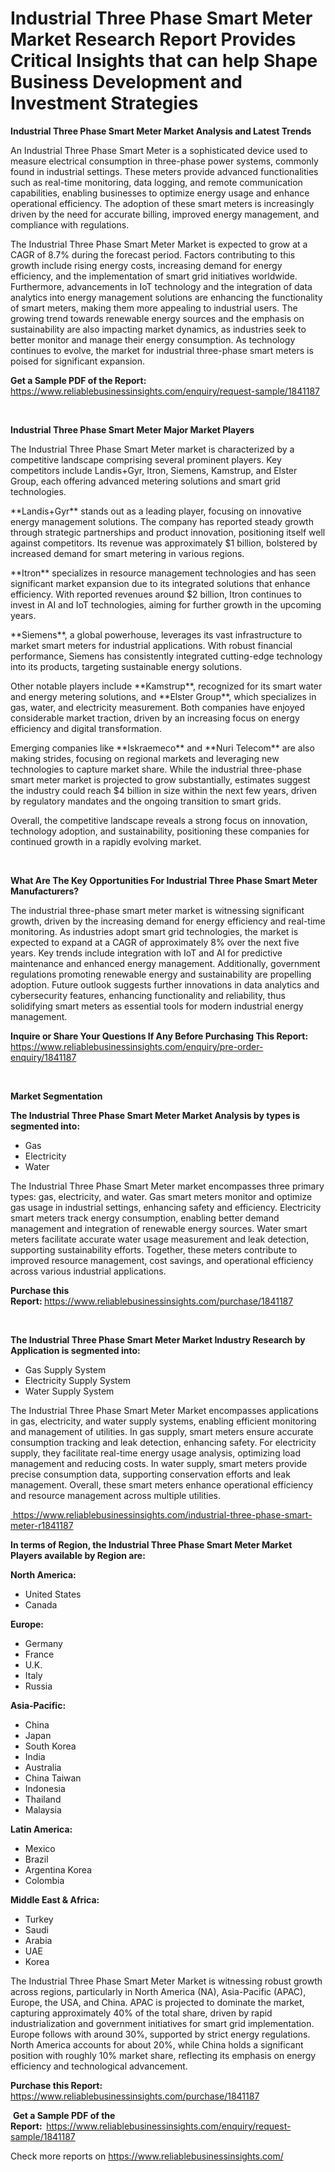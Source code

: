 <p><h1>Industrial Three Phase Smart Meter Market Research Report Provides Critical Insights that can help Shape Business Development and Investment Strategies</h1></p><p><strong>Industrial Three Phase Smart Meter Market Analysis and Latest Trends</strong></p>
<p><p>An Industrial Three Phase Smart Meter is a sophisticated device used to measure electrical consumption in three-phase power systems, commonly found in industrial settings. These meters provide advanced functionalities such as real-time monitoring, data logging, and remote communication capabilities, enabling businesses to optimize energy usage and enhance operational efficiency. The adoption of these smart meters is increasingly driven by the need for accurate billing, improved energy management, and compliance with regulations.</p><p>The Industrial Three Phase Smart Meter Market is expected to grow at a CAGR of 8.7% during the forecast period. Factors contributing to this growth include rising energy costs, increasing demand for energy efficiency, and the implementation of smart grid initiatives worldwide. Furthermore, advancements in IoT technology and the integration of data analytics into energy management solutions are enhancing the functionality of smart meters, making them more appealing to industrial users. The growing trend towards renewable energy sources and the emphasis on sustainability are also impacting market dynamics, as industries seek to better monitor and manage their energy consumption. As technology continues to evolve, the market for industrial three-phase smart meters is poised for significant expansion.</p></p>
<p><strong>Get a Sample PDF of the Report:&nbsp;</strong> <a href="https://www.reliablebusinessinsights.com/enquiry/request-sample/1841187?utm_campaign=2283&utm_medium=2&utm_source=Github&utm_content=ia&utm_term=28022025&utm_id=industrial-three-phase-smart-meter">https://www.reliablebusinessinsights.com/enquiry/request-sample/1841187</a></p>
<p>&nbsp;</p>
<p><strong>Industrial Three Phase Smart Meter Major Market Players</strong></p>
<p><p>The Industrial Three Phase Smart Meter market is characterized by a competitive landscape comprising several prominent players. Key competitors include Landis+Gyr, Itron, Siemens, Kamstrup, and Elster Group, each offering advanced metering solutions and smart grid technologies.</p><p>**Landis+Gyr** stands out as a leading player, focusing on innovative energy management solutions. The company has reported steady growth through strategic partnerships and product innovation, positioning itself well against competitors. Its revenue was approximately $1 billion, bolstered by increased demand for smart metering in various regions.</p><p>**Itron** specializes in resource management technologies and has seen significant market expansion due to its integrated solutions that enhance efficiency. With reported revenues around $2 billion, Itron continues to invest in AI and IoT technologies, aiming for further growth in the upcoming years.</p><p>**Siemens**, a global powerhouse, leverages its vast infrastructure to market smart meters for industrial applications. With robust financial performance, Siemens has consistently integrated cutting-edge technology into its products, targeting sustainable energy solutions.</p><p>Other notable players include **Kamstrup**, recognized for its smart water and energy metering solutions, and **Elster Group**, which specializes in gas, water, and electricity measurement. Both companies have enjoyed considerable market traction, driven by an increasing focus on energy efficiency and digital transformation.</p><p>Emerging companies like **Iskraemeco** and **Nuri Telecom** are also making strides, focusing on regional markets and leveraging new technologies to capture market share. While the industrial three-phase smart meter market is projected to grow substantially, estimates suggest the industry could reach $4 billion in size within the next few years, driven by regulatory mandates and the ongoing transition to smart grids. </p><p>Overall, the competitive landscape reveals a strong focus on innovation, technology adoption, and sustainability, positioning these companies for continued growth in a rapidly evolving market.</p></p>
<p>&nbsp;</p>
<p><strong>What Are The Key Opportunities For Industrial Three Phase Smart Meter Manufacturers?</strong></p>
<p><p>The industrial three-phase smart meter market is witnessing significant growth, driven by the increasing demand for energy efficiency and real-time monitoring. As industries adopt smart grid technologies, the market is expected to expand at a CAGR of approximately 8% over the next five years. Key trends include integration with IoT and AI for predictive maintenance and enhanced energy management. Additionally, government regulations promoting renewable energy and sustainability are propelling adoption. Future outlook suggests further innovations in data analytics and cybersecurity features, enhancing functionality and reliability, thus solidifying smart meters as essential tools for modern industrial energy management.</p></p>
<p><strong>Inquire or Share Your Questions If Any Before Purchasing This Report:</strong> <a href="https://www.reliablebusinessinsights.com/enquiry/pre-order-enquiry/1841187?utm_campaign=2283&utm_medium=2&utm_source=Github&utm_content=ia&utm_term=28022025&utm_id=industrial-three-phase-smart-meter">https://www.reliablebusinessinsights.com/enquiry/pre-order-enquiry/1841187</a></p>
<p>&nbsp;</p>
<p><strong>Market Segmentation</strong></p>
<p><strong>The Industrial Three Phase Smart Meter Market Analysis by types is segmented into:</strong></p>
<p><ul><li>Gas</li><li>Electricity</li><li>Water</li></ul></p>
<p><p>The Industrial Three Phase Smart Meter market encompasses three primary types: gas, electricity, and water. Gas smart meters monitor and optimize gas usage in industrial settings, enhancing safety and efficiency. Electricity smart meters track energy consumption, enabling better demand management and integration of renewable energy sources. Water smart meters facilitate accurate water usage measurement and leak detection, supporting sustainability efforts. Together, these meters contribute to improved resource management, cost savings, and operational efficiency across various industrial applications.</p></p>
<p><strong>Purchase this Report:&nbsp;</strong><a href="https://www.reliablebusinessinsights.com/purchase/1841187?utm_campaign=2283&utm_medium=2&utm_source=Github&utm_content=ia&utm_term=28022025&utm_id=industrial-three-phase-smart-meter">https://www.reliablebusinessinsights.com/purchase/1841187</a></p>
<p>&nbsp;</p>
<p><strong>The Industrial Three Phase Smart Meter Market Industry Research by Application is segmented into:</strong></p>
<p><ul><li>Gas Supply System</li><li>Electricity Supply System</li><li>Water Supply System</li></ul></p>
<p><p>The Industrial Three Phase Smart Meter Market encompasses applications in gas, electricity, and water supply systems, enabling efficient monitoring and management of utilities. In gas supply, smart meters ensure accurate consumption tracking and leak detection, enhancing safety. For electricity supply, they facilitate real-time energy usage analysis, optimizing load management and reducing costs. In water supply, smart meters provide precise consumption data, supporting conservation efforts and leak management. Overall, these smart meters enhance operational efficiency and resource management across multiple utilities.</p></p>
<p><a href="https://www.reliablebusinessinsights.com/industrial-three-phase-smart-meter-r1841187?utm_campaign=2283&utm_medium=2&utm_source=Github&utm_content=ia&utm_term=28022025&utm_id=industrial-three-phase-smart-meter">&nbsp;https://www.reliablebusinessinsights.com/industrial-three-phase-smart-meter-r1841187</a></p>
<p><strong>In terms of Region, the Industrial Three Phase Smart Meter Market Players available by Region are:</strong></p>
<p>
    <p> <strong> North America: </strong>
        <ul>
            <li>United States</li>
            <li>Canada</li>
        </ul>
        </p> 
    <p> <strong> Europe: </strong>
        <ul>
            <li>Germany</li>
            <li>France</li>
            <li>U.K.</li>
            <li>Italy</li>
            <li>Russia</li>
        </ul>
        </p> 
    <p> <strong> Asia-Pacific: </strong>
        <ul>
            <li>China</li>
            <li>Japan</li>
            <li>South Korea</li>
            <li>India</li>
            <li>Australia</li>
            <li>China Taiwan</li>
            <li>Indonesia</li>
            <li>Thailand</li>
            <li>Malaysia</li>
        </ul>
        </p> 
    <p> <strong> Latin America: </strong>
        <ul>
            <li>Mexico</li>
            <li>Brazil</li>
            <li>Argentina Korea</li>
            <li>Colombia</li>
        </ul>
        </p> 
    <p> <strong> Middle East & Africa: </strong>
        <ul>
            <li>Turkey</li>
            <li>Saudi</li>
            <li>Arabia</li>
            <li>UAE</li>
            <li>Korea</li>
        </ul>
    </p>
    </p>
<p><p>The Industrial Three Phase Smart Meter Market is witnessing robust growth across regions, particularly in North America (NA), Asia-Pacific (APAC), Europe, the USA, and China. APAC is projected to dominate the market, capturing approximately 40% of the total share, driven by rapid industrialization and government initiatives for smart grid implementation. Europe follows with around 30%, supported by strict energy regulations. North America accounts for about 20%, while China holds a significant position with roughly 10% market share, reflecting its emphasis on energy efficiency and technological advancement.</p></p>
<p><strong>Purchase this Report: </strong><a href="https://www.reliablebusinessinsights.com/purchase/1841187?utm_campaign=2283&utm_medium=2&utm_source=Github&utm_content=ia&utm_term=28022025&utm_id=industrial-three-phase-smart-meter">https://www.reliablebusinessinsights.com/purchase/1841187</a></p>
<p>&nbsp;<strong>Get a Sample PDF of the Report:&nbsp;&nbsp;</strong><a href="https://www.reliablebusinessinsights.com/enquiry/request-sample/1841187?utm_campaign=2283&utm_medium=2&utm_source=Github&utm_content=ia&utm_term=28022025&utm_id=industrial-three-phase-smart-meter">https://www.reliablebusinessinsights.com/enquiry/request-sample/1841187</a></p>
<p><strong></strong></p>
<p>Check more reports on <a href="https://www.reliablebusinessinsights.com/?utm_campaign=2283&utm_medium=2&utm_source=Github&utm_content=ia&utm_term=28022025&utm_id=industrial-three-phase-smart-meter">https://www.reliablebusinessinsights.com/</a></p>